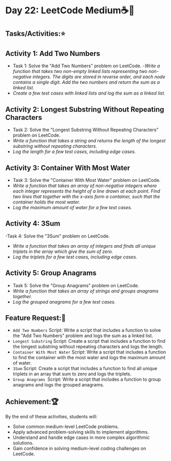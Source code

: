 # Day 22: LeetCode Medium☕🚀
## Tasks/Activities:⭐
## Activity 1: Add Two Numbers

- Task 1: Solve the "Add Two Numbers" problem on LeetCode.
-*Write a function that takes two non-empty linked lists representing two non-negative integers. The digits are stored in reverse order, and each node contains a single digit. Add the two numbers and return the sum as a linked list.*
- *Create a few test cases with linked lists and log the sum as a linked list.*
## Activity 2: Longest Substring Without Repeating Characters

- Task 2: Solve the "Longest Substring Without Repeating Characters" problem on LeetCode.
- *Write a function that takes a string and returns the length of the longest substring without repeating characters.*
- *Log the length for a few test cases, including edge cases.*
## Activity 3: Container With Most Water

- Task 3: Solve the "Container With Most Water" problem on LeetCode.
- *Write a function that takes an array of non-negative integers where each integer represents the height of a line drawn at each point. Find two lines that together with the x-axis form a container, such that the container holds the most water.*
- *Log the maximum amount of water for a few test cases.*
## Activity 4: 3Sum

-Task 4: Solve the "3Sum" problem on LeetCode.
- *Write a function that takes an array of integers and finds all unique triplets in the array which give the sum of zero.*
- *Log the triplets for a few test cases, including edge cases.*
## Activity 5: Group Anagrams

- Task 5: Solve the "Group Anagrams" problem on LeetCode.
- *Write a function that takes an array of strings and groups anagrams together.*
- *Log the grouped anagrams for a few test cases.*
## Feature Request:📲
- `Add Two Numbers` Script: Write a script that includes a function to solve the "Add Two Numbers" problem and logs the sum as a linked list.
- `Longest Substring` Script: Create a script that includes a function to find the longest substring without repeating characters and logs the length.
- `Container With Most Water` Script: Write a script that includes a function to find the container with the most water and logs the maximum amount of water.
- `3Sum` Script: Create a script that includes a function to find all unique triplets in an array that sum to zero and logs the triplets.
- `Group Anagrams `Script: Write a script that includes a function to group anagrams and logs the grouped anagrams.
## Achievement:🏆
By the end of these activities, students will:

- Solve common medium-level LeetCode problems.
- Apply advanced problem-solving skills to implement algorithms.
- Understand and handle edge cases in more complex algorithmic solutions.
- Gain confidence in solving medium-level coding challenges on LeetCode.
